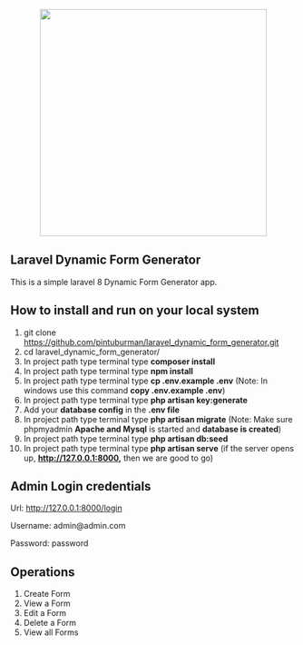 <p align="center"><a href="https://laravel.com" target="_blank"><img src="https://raw.githubusercontent.com/laravel/art/master/logo-lockup/5%20SVG/2%20CMYK/1%20Full%20Color/laravel-logolockup-cmyk-red.svg" width="400"></a></p>

## Laravel Dynamic Form Generator
This is a simple laravel 8 Dynamic Form Generator app.

## How to install and run on your local system
1. git clone https://github.com/pintuburman/laravel_dynamic_form_generator.git
2. cd laravel_dynamic_form_generator/
3. In project path type terminal type **composer install**
4. In project path type terminal type **npm install**
5. In project path type terminal type **cp .env.example .env** (Note: In windows use this command **copy .env.example .env**)
6. In project path type terminal type **php artisan key:generate**
7. Add your **database config** in the **.env file**
8. In project path type terminal type **php artisan migrate** (Note: Make sure phpmyadmin **Apache and Mysql** is started and **database is created**)
9. In project path type terminal type **php artisan db:seed**
10. In project path type terminal type **php artisan serve** (if the server opens up, **http://127.0.0.1:8000,**  then we are good to go)

## Admin Login credentials
Url: http://127.0.0.1:8000/login

<p>Username: admin@admin.com<p>
<p>Password: password</p>

## Operations
1. Create Form
2. View a Form
3. Edit a Form
4. Delete a Form
5. View all Forms

